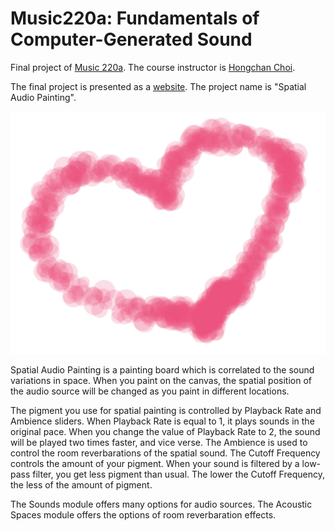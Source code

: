 # Music220a: Fundamentals of Computer-Generated Sound

Final project of [Music 220a](https://ccrma.stanford.edu/courses/220a/). The course instructor is [Hongchan Choi](https://hoch.io/).

The final project is presented as a [website](https://ccrma.stanford.edu/~zhangmf/220a/final/). The project name is "Spatial Audio Painting".

<p align="center">
<img src="https://github.com/Zhang-Mengfan/Music220a/blob/master/pic/flower.jpg" width="600" />
</p>

Spatial Audio Painting is a painting board which is correlated to the sound variations in space. When you paint on the canvas, the spatial position of the audio source will be changed as you paint in different locations. 

The pigment you use for spatial painting is controlled by Playback Rate and Ambience sliders. When Playback Rate is equal to 1, it plays sounds in the original pace. When you change the value of Playback Rate to 2, the sound will be played two times faster, and vice verse. The Ambience is used to control the room reverbarations of the spatial sound. The Cutoff Frequency controls the amount of your pigment. When your sound is filtered by a low-pass filter, you get less pigment than usual. The lower the Cutoff Frequency, the less of the amount of pigment. 

The Sounds module offers many options for audio sources. The Acoustic Spaces module offers the options of room reverbaration effects.
